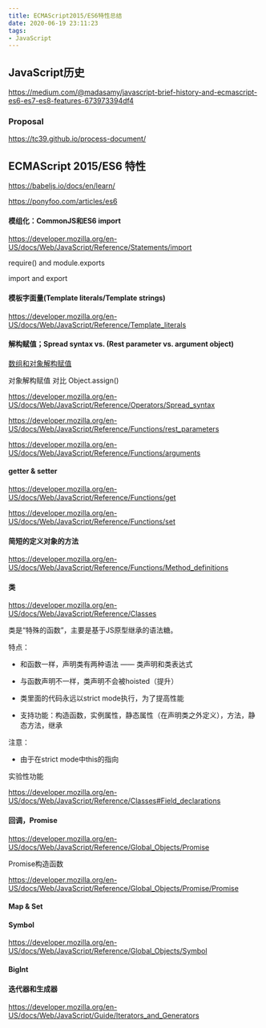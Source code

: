```yaml
---
title: ECMAScript2015/ES6特性总结
date: 2020-06-19 23:11:23
tags: 
- JavaScript
---
```


## JavaScript历史

https://medium.com/@madasamy/javascript-brief-history-and-ecmascript-es6-es7-es8-features-673973394df4

### Proposal

https://tc39.github.io/process-document/

## ECMAScript 2015/ES6 特性

https://babeljs.io/docs/en/learn/

https://ponyfoo.com/articles/es6

#### 模组化：CommonJS和ES6 import

https://developer.mozilla.org/en-US/docs/Web/JavaScript/Reference/Statements/import

require() and module.exports

import and export 

#### 模板字面量(Template literals/Template strings)

https://developer.mozilla.org/en-US/docs/Web/JavaScript/Reference/Template_literals

#### 解构赋值；Spread syntax vs. (Rest parameter vs. argument object) 

[数组和对象解构赋值](https://developer.mozilla.org/en-US/docs/Web/JavaScript/Reference/Operators/Destructuring_assignment)

对象解构赋值 对比 Object.assign()

https://developer.mozilla.org/en-US/docs/Web/JavaScript/Reference/Operators/Spread_syntax

https://developer.mozilla.org/en-US/docs/Web/JavaScript/Reference/Functions/rest_parameters

https://developer.mozilla.org/en-US/docs/Web/JavaScript/Reference/Functions/arguments

#### getter & setter

https://developer.mozilla.org/en-US/docs/Web/JavaScript/Reference/Functions/get

https://developer.mozilla.org/en-US/docs/Web/JavaScript/Reference/Functions/set

#### 简短的定义对象的方法

https://developer.mozilla.org/en-US/docs/Web/JavaScript/Reference/Functions/Method_definitions

#### 类

https://developer.mozilla.org/en-US/docs/Web/JavaScript/Reference/Classes

类是“特殊的函数”，主要是基于JS原型继承的语法糖。

特点：

- 和函数一样，声明类有两种语法 —— 类声明和类表达式

- 与函数声明不一样，类声明不会被hoisted（提升）
- 类里面的代码永远以strict mode执行，为了提高性能
- 支持功能：构造函数，实例属性，静态属性（在声明类之外定义），方法，静态方法，继承

注意：

- 由于在strict mode中this的指向

实验性功能

https://developer.mozilla.org/en-US/docs/Web/JavaScript/Reference/Classes#Field_declarations

#### 回调，Promise

https://developer.mozilla.org/en-US/docs/Web/JavaScript/Reference/Global_Objects/Promise

Promise构造函数

https://developer.mozilla.org/en-US/docs/Web/JavaScript/Reference/Global_Objects/Promise/Promise

#### Map & Set



#### Symbol

https://developer.mozilla.org/en-US/docs/Web/JavaScript/Reference/Global_Objects/Symbol

#### BigInt



#### 迭代器和生成器

https://developer.mozilla.org/en-US/docs/Web/JavaScript/Guide/Iterators_and_Generators

